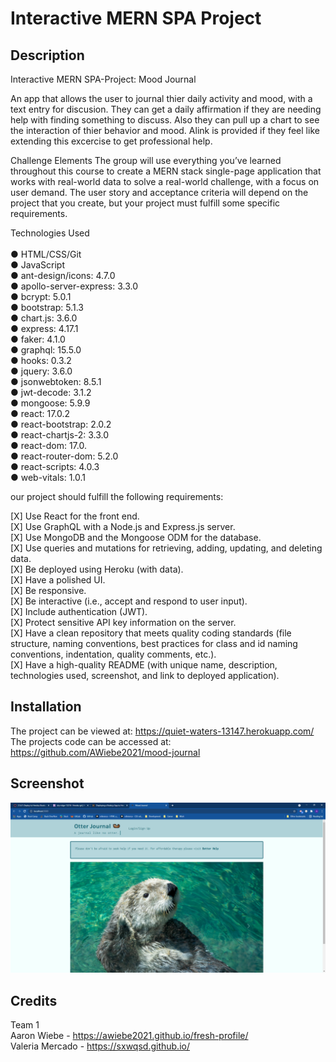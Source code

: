 # Interactive MERN SPA Project 


## Description 

Interactive MERN SPA-Project: Mood Journal

An app that allows the user to journal thier daily activity and mood, with a text entry for discusion. They can get a daily affirmation if they are needing help with finding something to discuss. Also they can pull up a chart to see the interaction of thier behavior and mood.  Alink is provided if they feel like extending this excercise to get professional help.

Challenge Elements
The group will use everything you’ve learned throughout this course to create a MERN stack single-page application that works with real-world data to solve a real-world challenge, with a focus on user demand. The user story and acceptance criteria will depend on the project that you create, but your project must fulfill some specific requirements. 

Technologies Used<br><br>
● HTML/CSS/Git<br>
● JavaScript<br>
● ant-design/icons: 4.7.0<br>
● apollo-server-express: 3.3.0<br>
● bcrypt: 5.0.1<br>
● bootstrap: 5.1.3<br>
● chart.js: 3.6.0<br>
● express: 4.17.1<br>
● faker: 4.1.0<br>
● graphql: 15.5.0<br>
● hooks: 0.3.2<br>
● jquery: 3.6.0<br>
● jsonwebtoken: 8.5.1<br>
● jwt-decode: 3.1.2<br>
● mongoose: 5.9.9<br>
● react: 17.0.2<br>
● react-bootstrap: 2.0.2<br>
● react-chartjs-2: 3.3.0<br>
● react-dom: 17.0.<br>
● react-router-dom: 5.2.0<br>
● react-scripts: 4.0.3<br>
● web-vitals: 1.0.1

our project should fulfill the following requirements:

  [X]  Use React for the front end.<br>
  [X]  Use GraphQL with a Node.js and Express.js server.<br>
  [X]  Use MongoDB and the Mongoose ODM for the database.<br>
  [X]  Use queries and mutations for retrieving, adding, updating, and deleting data.<br>
  [X]  Be deployed using Heroku (with data).<br>
  [X]  Have a polished UI.<br>
  [X]  Be responsive.<br>
  [X]  Be interactive (i.e., accept and respond to user input).<br>
  [X]  Include authentication (JWT).<br>
  [X]  Protect sensitive API key information on the server.<br>
  [X]  Have a clean repository that meets quality coding standards (file structure, naming conventions, best practices for class and id naming conventions, indentation, quality comments, etc.).<br>
  [X]  Have a high-quality README (with unique name, description, technologies used, screenshot, and link to deployed application).<br>
 

## Installation

The project can be viewed at: https://quiet-waters-13147.herokuapp.com/ <br>
The projects code can be accessed at: https://github.com/AWiebe2021/mood-journal

## Screenshot
![mood-journal Screenshot](./Screenshot.png)

## Credits
Team 1 <br>
Aaron Wiebe - https://awiebe2021.github.io/fresh-profile/ <br>
Valeria Mercado - https://sxwqsd.github.io/ <br>
